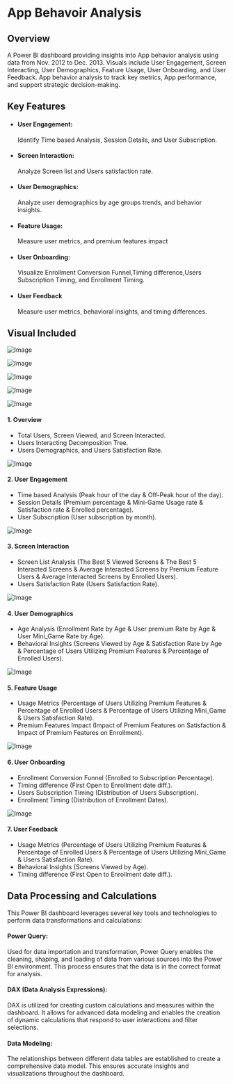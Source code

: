 ﻿# App Behavoir Analysis
## Overview
A Power BI dashboard providing insights into App behavior analysis using data from Nov. 2012 to Dec. 2013. Visuals include User Engagement, Screen Interacting, User Demographics, Feature Usage, User Onboarding, and User Feedback. App behavior analysis to track key metrics, App performance, and support strategic decision-making.
## Key Features
- #### User Engagement:
  Identify Time based Analysis, Session Details, and User Subscription.
- #### Screen Interaction:
  Analyze Screen list and Users satisfaction rate.
- #### User Demographics:
  Analyze user demographics by age groups trends, and behavior insights.
- #### Feature Usage:
  Measure user metrics, and premium features impact
- #### User Onboarding:
  Visualize Enrollment Conversion Funnel,Timing difference,Users Subscription Timing, and Enrollment Timing.
- #### User Feedback
  Measure user metrics, behavioral insights, and timing differences.
## Visual Included

![Image](https://github.com/user-attachments/assets/13abb4ba-a6d1-4e52-bb1a-10b4773af5d1)

![Image](https://github.com/user-attachments/assets/d4322dd4-d863-4902-ac38-15d6c897324d)

![Image](https://github.com/user-attachments/assets/f8d90c96-d0d6-4d6a-a13b-2c453b8132c4)

![Image](https://github.com/user-attachments/assets/c70968e1-951a-4522-af23-702ac9477dbb)

![Image](https://github.com/user-attachments/assets/a8e7be7d-92b6-4a51-bb20-713bba143dbe)
#### 1. Overview
* Total Users, Screen Viewed, and Screen Interacted.
* Users Interacting Decomposition Tree.
* Users Demographics, and Users Satisfaction Rate.
  
![Image](https://github.com/user-attachments/assets/10ade1b3-031a-483a-9d52-c944f82c04ef)

#### 2. User Engagement
* Time based Analysis (Peak hour of the day & Off-Peak hour of the day).
* Session Details (Premium percentage & Mini-Game Usage rate & Satisfaction rate & Enrolled percentage).
* User Subscription (User subscription by month).

![Image](https://github.com/user-attachments/assets/1f32861e-77e8-4e70-bb10-0ca120835764)

#### 3. Screen Interaction
* Screen List Analysis (The Best 5 Viewed Screens & The Best 5 Interacted Screens & Average Interacted Screens by Premium Feature Users & Average Interacted Screens by Enrolled Users).
* Users Satisfaction Rate (Users Satisfaction Rate).

![Image](https://github.com/user-attachments/assets/6f01508e-4d0a-4b75-9654-6827f483b393)

#### 4. User Demographics
* Age Analysis (Enrollment Rate by Age & User premium Rate by Age & User Mini_Game Rate by Age).
* Behavioral Insights (Screens Viewed by Age & Satisfaction Rate by Age & Percentage of Users Utilizing Premium Features & Percentage of Enrolled Users).

![Image](https://github.com/user-attachments/assets/3e206c2d-86b4-49de-89c7-5f9ca242c95e)

#### 5. Feature Usage
* Usage Metrics (Percentage of Users Utilizing Premium Features & Percentage of Enrolled Users & Percentage of Users Utilizing Mini_Game & Users Satisfaction Rate).
* Premium Features Impact (Impact of Premium Features on Satisfaction & Impact of Premium Features on Enrollment).

![Image](https://github.com/user-attachments/assets/b4d03ea5-9812-4831-a4fe-e3061775b856)

#### 6. User Onboarding
* Enrollment Conversion Funnel (Enrolled to Subscription Percentage).
* Timing difference (First Open to Enrollment date diff.).
* Users Subscription Timing (Distribution of Users Subscription).
* Enrollment Timing (Distribution of Enrollment Dates).

![Image](https://github.com/user-attachments/assets/6874f01c-d442-40ec-9bb5-eee9df8b0452)

#### 7. User Feedback
* Usage Metrics (Percentage of Users Utilizing Premium Features & Percentage of Enrolled Users & Percentage of Users Utilizing Mini_Game & Users Satisfaction Rate).
* Behavioral Insights (Screens Viewed by Age).
* Timing difference (First Open to Enrollment date diff.).

## Data Processing and Calculations
This Power BI dashboard leverages several key tools and technologies to perform data transformations and calculations:

#### Power Query: 
Used for data importation and transformation, Power Query enables the cleaning, shaping, and loading of data from various sources into the Power BI environment. This process ensures that the data is in the correct format for analysis.

#### DAX (Data Analysis Expressions):
DAX is utilized for creating custom calculations and measures within the dashboard. It allows for advanced data modeling and enables the creation of dynamic calculations that respond to user interactions and filter selections.

#### Data Modeling:
The relationships between different data tables are established to create a comprehensive data model. This ensures accurate insights and visualizations throughout the dashboard.














  
  





